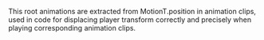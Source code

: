 This root animations are extracted from MotionT.position in animation clips, used in code for displacing player transform correctly and precisely when playing corresponding animation clips.